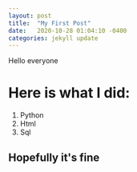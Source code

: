 ```yaml
---
layout: post
title:  "My First Post"
date:   2020-10-28 01:04:10 -0400
categories: jekyll update
---
```

Hello everyone
# Here is what I did:
1. Python
2. Html
3. Sql
## Hopefully it's fine